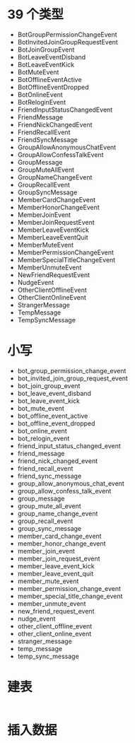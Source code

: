 # 39 个类型

- BotGroupPermissionChangeEvent
- BotInvitedJoinGroupRequestEvent
- BotJoinGroupEvent
- BotLeaveEventDisband
- BotLeaveEventKick
- BotMuteEvent
- BotOfflineEventActive
- BotOfflineEventDropped
- BotOnlineEvent
- BotReloginEvent
- FriendInputStatusChangedEvent
- FriendMessage
- FriendNickChangedEvent
- FriendRecallEvent
- FriendSyncMessage
- GroupAllowAnonymousChatEvent
- GroupAllowConfessTalkEvent
- GroupMessage
- GroupMuteAllEvent
- GroupNameChangeEvent
- GroupRecallEvent
- GroupSyncMessage
- MemberCardChangeEvent
- MemberHonorChangeEvent
- MemberJoinEvent
- MemberJoinRequestEvent
- MemberLeaveEventKick
- MemberLeaveEventQuit
- MemberMuteEvent
- MemberPermissionChangeEvent
- MemberSpecialTitleChangeEvent
- MemberUnmuteEvent
- NewFriendRequestEvent
- NudgeEvent
- OtherClientOfflineEvent
- OtherClientOnlineEvent
- StrangerMessage
- TempMessage
- TempSyncMessage

# 小写

- bot_group_permission_change_event
- bot_invited_join_group_request_event
- bot_join_group_event
- bot_leave_event_disband
- bot_leave_event_kick
- bot_mute_event
- bot_offline_event_active
- bot_offline_event_dropped
- bot_online_event
- bot_relogin_event
- friend_input_status_changed_event
- friend_message
- friend_nick_changed_event
- friend_recall_event
- friend_sync_message
- group_allow_anonymous_chat_event
- group_allow_confess_talk_event
- group_message
- group_mute_all_event
- group_name_change_event
- group_recall_event
- group_sync_message
- member_card_change_event
- member_honor_change_event
- member_join_event
- member_join_request_event
- member_leave_event_kick
- member_leave_event_quit
- member_mute_event
- member_permission_change_event
- member_special_title_change_event
- member_unmute_event
- new_friend_request_event
- nudge_event
- other_client_offline_event
- other_client_online_event
- stranger_message
- temp_message
- temp_sync_message

# 建表

```sql
```

# 插入数据

